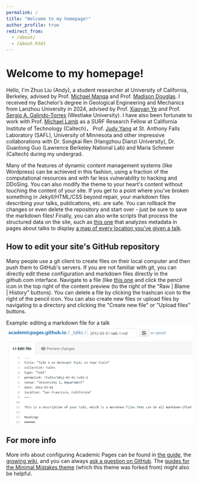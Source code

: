 ```yaml
---
permalink: /
title: "Welcome to my homepage!"
author_profile: true
redirect_from: 
  - /about/
  - /about.html
---
```


Welcome to my homepage!
======
Hello, I'm Zhuo Liu (Andy), a student researcher at University of California, Berkeley, advised by Prof. [Michael Manga](https://eps.berkeley.edu/people/michael-manga) and Prof. [Madison Douglas](https://eps.berkeley.edu/people/madison-douglas). I received my Bachelor’s degree in Geological Engineering and Mechanics from Lanzhou University in 2024, advised by Prof. [Xiaoyan Ye](https://gxyen.lzu.edu.cn/academics/associate-professors/2022/0125/191088.html) and Prof. [Sergio A. Galindo-Torres](https://en.westlake.edu.cn/faculty/sergio-torres.html) (Westlake University). I have also been fortunate to work with Prof. [Michael Lamb](https://www.gps.caltech.edu/people/michael-p-lamb) as a SURF Research Fellow at California Institute of Technology (Caltech)， Prof. [Judy Yang](https://cse.umn.edu/cege/yang-judy) at St. Anthony Falls Laboratory (SAFL), University of Minnesota and other impressive collaborations with Dr. Songkai Ren (Hangzhou Dianzi University), Dr. Guanlong Guo (Lawrence Berkeley National Lab) and Maria Schmeer (Caltech) during my undergrad.

Many of the features of dynamic content management systems (like Wordpress) can be achieved in this fashion, using a fraction of the computational resources and with far less vulnerability to hacking and DDoSing. You can also modify the theme to your heart's content without touching the content of your site. If you get to a point where you've broken something in Jekyll/HTML/CSS beyond repair, your markdown files describing your talks, publications, etc. are safe. You can rollback the changes or even delete the repository and start over - just be sure to save the markdown files! Finally, you can also write scripts that process the structured data on the site, such as [this one](https://github.com/academicpages/academicpages.github.io/blob/master/talkmap.ipynb) that analyzes metadata in pages about talks to display [a map of every location you've given a talk](https://academicpages.github.io/talkmap.html).

How to edit your site's GitHub repository
------
Many people use a git client to create files on their local computer and then push them to GitHub's servers. If you are not familiar with git, you can directly edit these configuration and markdown files directly in the github.com interface. Navigate to a file (like [this one](https://github.com/academicpages/academicpages.github.io/blob/master/_talks/2012-03-01-talk-1.md) and click the pencil icon in the top right of the content preview (to the right of the "Raw | Blame | History" buttons). You can delete a file by clicking the trashcan icon to the right of the pencil icon. You can also create new files or upload files by navigating to a directory and clicking the "Create new file" or "Upload files" buttons. 

Example: editing a markdown file for a talk
![Editing a markdown file for a talk](/images/editing-talk.png)

For more info
------
More info about configuring Academic Pages can be found in [the guide](https://academicpages.github.io/markdown/), the [growing wiki](https://github.com/academicpages/academicpages.github.io/wiki), and you can always [ask a question on GitHub](https://github.com/academicpages/academicpages.github.io/discussions). The [guides for the Minimal Mistakes theme](https://mmistakes.github.io/minimal-mistakes/docs/configuration/) (which this theme was forked from) might also be helpful.

